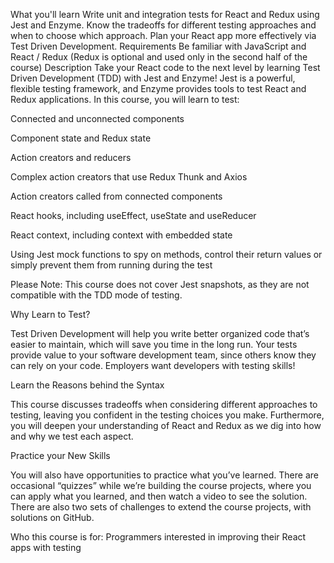 What you'll learn
Write unit and integration tests for React and Redux using Jest and Enzyme.
Know the tradeoffs for different testing approaches and when to choose which approach.
Plan your React app more effectively via Test Driven Development.
Requirements
Be familiar with JavaScript and React / Redux (Redux is optional and used only in the second half of the course)
Description
Take your React code to the next level by learning Test Driven Development (TDD) with Jest and Enzyme! Jest is a powerful, flexible testing framework, and Enzyme provides tools to test React and Redux applications. In this course, you will learn to test:

Connected and unconnected components

Component state and Redux state

Action creators and reducers

Complex action creators that use Redux Thunk and Axios

Action creators called from connected components

React hooks, including useEffect, useState and useReducer

React context, including context with embedded state

Using Jest mock functions to spy on methods, control their return values or simply prevent them from running during the test

Please Note: This course does not cover Jest snapshots, as they are not compatible with the TDD mode of testing.

Why Learn to Test?

Test Driven Development will help you write better organized code that’s easier to maintain, which will save you time in the long run. Your tests provide value to your software development team, since others know they can rely on your code. Employers want developers with testing skills!

Learn the Reasons behind the Syntax

This course discusses tradeoffs when considering different approaches to testing, leaving you confident in the testing choices you make. Furthermore, you will deepen your understanding of React and Redux as we dig into how and why we test each aspect.

Practice your New Skills

You will also have opportunities to practice what you’ve learned. There are occasional “quizzes” while we’re building the course projects, where you can apply what you learned, and then watch a video to see the solution. There are also two sets of challenges to extend the course projects, with solutions on GitHub. 

Who this course is for:
Programmers interested in improving their React apps with testing
